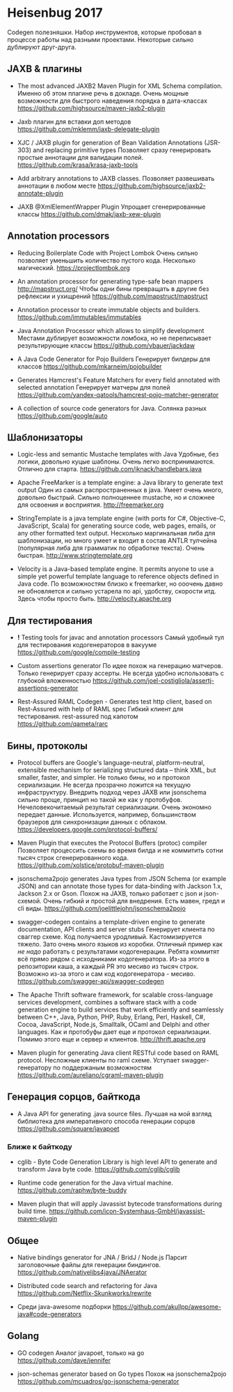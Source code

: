 # Heisenbug 2017

Codegen полезняшки. Набор инструментов, которые пробовал в процессе работы над разными проектами. Некоторые сильно дублируют друг-друга.


## JAXB & плагины

- The most advanced JAXB2 Maven Plugin for XML Schema compilation.
    Именно об этом плагине речь в докладе. Очень мощные возможности для быстрого наведения порядка в дата-классах
    https://github.com/highsource/maven-jaxb2-plugin

- Jaxb плагин для вставки доп методов
https://github.com/mklemm/jaxb-delegate-plugin

- XJC / JAXB plugin for generation of Bean Validation Annotations (JSR-303) and replacing primitive types
Позволяет сразу генерировать простые аннотации для валидации полей.
https://github.com/krasa/krasa-jaxb-tools

- Add arbitrary annotations to JAXB classes.
Позволяет развешивать аннотации в любом месте
https://github.com/highsource/jaxb2-annotate-plugin

- JAXB @XmlElementWrapper Plugin
Упрощает сгенерированные классы
https://github.com/dmak/jaxb-xew-plugin


## Annotation processors

- Reducing Boilerplate Code with Project Lombok
Очень сильно позволяет уменьшить количество пустого кода. Несколько магический.
https://projectlombok.org

- An annotation processor for generating type-safe bean mappers http://mapstruct.org/
Чтобы одни бины превращать в другие без рефлексии и ухищрений
https://github.com/mapstruct/mapstruct

- Annotation processor to create immutable objects and builders.
https://github.com/immutables/immutables

- Java Annotation Processor which allows to simplify development
Местами дублирует возможности ломбока, но не переписывает результирующие классы
https://github.com/vbauer/jackdaw

- A Java Code Generator for Pojo Builders
Генерирует билдеры для классов
https://github.com/mkarneim/pojobuilder

- Generates Hamcrest's Feature Matchers for every field annotated with selected annotation
Генерирует матчеры для полей
https://github.com/yandex-qatools/hamcrest-pojo-matcher-generator

- A collection of source code generators for Java.
Солянка разных
https://github.com/google/auto

## Шаблонизаторы

- Logic-less and semantic Mustache templates with Java
Удобные, без логики, довольно куцые шаблоны. Очень легко воспринимаются. Отлично для старта.
https://github.com/jknack/handlebars.java

- Apache FreeMarker is a template engine: a Java library to generate text output
Один из самых распространенных в java. Умеет очень много, довольно быстрый.
Сильно полноценнее mustache, но и сложнее для освоения и восприятия.
http://freemarker.org

- StringTemplate is a java template engine (with ports for C#, Objective-C, JavaScript, Scala) for generating source code, web pages, emails, or any other formatted text output.
Несколько маргинальная либа для шаблонизации, но много умеет и входит в состав ANTLR тулчейна (популярная либа для грамматик по обработке текста). Очень быстрая.
http://www.stringtemplate.org

- Velocity is a Java-based template engine. It permits anyone to use a simple yet powerful template language to reference objects defined in Java code.
По возможностям близко к freemarker, но ооочень давно не обновляется и сильно устарела по api, удобству, скорости итд. Здесь чтобы просто быть.
http://velocity.apache.org

## Для тестирования

- **!** Testing tools for javac and annotation processors
Самый удобный тул для тестирования кодогенераторов в вакууме
https://github.com/google/compile-testing

- Custom assertions generator
По идее похож на генерацию матчеров. Только генерирует сразу ассерты.
Не всегда удобно использовать с глубокой вложенностью
https://github.com/joel-costigliola/assertj-assertions-generator

- Rest-Assured RAML Codegen - Generates test http client, based on Rest-Assured with help of RAML spec
Гибкий клиент для тестирования. rest-assured под капотом
https://github.com/qameta/rarc


## Бины, протоколы

- Protocol buffers are Google's language-neutral, platform-neutral, extensible
mechanism for serializing structured data – think XML, but smaller, faster, and simpler.
Не только бины, но и протокол сериализации. Не всегда прозрачно ложится на текущую инфраструктуру.
Внедрить подход через JAXB или jsonschema сильно проще, принцип но такой же как у протобуфов.
Нечеловекочитаемый результат сериализации. Очень экономно передает данные.
Используется, например, большинством браузеров для синхронизации данных с облаком.
https://developers.google.com/protocol-buffers/

- Maven Plugin that executes the Protocol Buffers (protoc) compiler
Позволяет процессить схемы во время билда и не коммитить сотни тысяч строк сгенерированного кода.
https://github.com/xolstice/protobuf-maven-plugin

- jsonschema2pojo generates Java types from JSON Schema (or example JSON) and can annotate those types for data-binding with Jackson 1.x, Jackson 2.x or Gson.
Похож на JAXB, только работает с json и json-схемой. Очень гибкий и простой для внедрения. Есть мавен, гредл и cli виды.
https://github.com/joelittlejohn/jsonschema2pojo

- swagger-codegen contains a template-driven engine to generate documentation, API clients and server stubs
Генерирует клиента по сваггер схеме. Код получается уродливый. Кастомизируется тяжело.
Зато очень много языков из коробки. Отличный пример как *не надо* работать с результатами кодогенерации.
Ребята коммитят всё прямо рядом с исходниками кодогенератора. Из-за этого в репозитории каша, а каждый PR это месиво из тысяч строк.
Возможно из-за этого и сам код кодогенератора - месиво.
https://github.com/swagger-api/swagger-codegen

- The Apache Thrift software framework, for scalable cross-language services development,
combines a software stack with a code generation engine to build services that work efficiently and seamlessly between C++,
Java, Python, PHP, Ruby, Erlang, Perl, Haskell, C#, Cocoa, JavaScript, Node.js, Smalltalk, OCaml and Delphi and other languages.
Как и протобуфы дает еще и протокол сериализации. Помимо этого еще и сервер и клиентов.
http://thrift.apache.org

- Maven plugin for generating Java client RESTful code based on RAML protocol.
Несложные клиенты по raml схеме. Уступает swagger-генератору по поддержаным возможностям
https://github.com/aureliano/cgraml-maven-plugin


## Генерация сорцов, байткода

- A Java API for generating .java source files.
Лучшая на мой взгляд библиотека для императивного способа генерации сорцов
https://github.com/square/javapoet

### Ближе к байткоду

- cglib - Byte Code Generation Library is high level API to generate and transform Java byte code.
https://github.com/cglib/cglib

- Runtime code generation for the Java virtual machine.
https://github.com/raphw/byte-buddy

- Maven plugin that will apply Javassist bytecode transformations during build time.
https://github.com/icon-Systemhaus-GmbH/javassist-maven-plugin


## Общее

- Native bindings generator for JNA / BridJ / Node.js
Парсит заголовочные файлы для генерации биндингов.
https://github.com/nativelibs4java/JNAerator

- Distributed code search and refactoring for Java
https://github.com/Netflix-Skunkworks/rewrite

- Среди java-awesome подборки
https://github.com/akullpp/awesome-java#code-generators


## Golang

- GO codegen
Аналог javapoet, только на go
https://github.com/dave/jennifer

- json-schemas generator based on Go types
Похож на jsonschema2pojo
https://github.com/mcuadros/go-jsonschema-generator






























